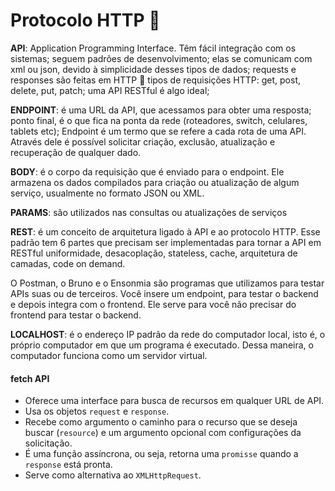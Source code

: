 # Protocolo HTTP 📄

**API**: Application Programming Interface. Têm fácil integração com os sistemas; seguem padrões de desenvolvimento; elas se comunicam com xml ou json, devido à simplicidade desses tipos de dados; requests e responses são feitas em HTTP 📄 tipos de requisições HTTP: get, post, delete, put, patch; uma API RESTful é algo ideal;

**ENDPOINT**:  é uma URL da API, que acessamos para obter uma resposta; ponto final, é o que fica na ponta da rede (roteadores, switch, celulares, tablets etc); Endpoint é um termo que se refere a cada rota de uma API. Através dele é possível solicitar criação, exclusão, atualização e recuperação de qualquer dado.

**BODY**: é o corpo da requisição que é enviado para o endpoint. Ele armazena os dados compilados  para criação ou atualização de algum serviço, usualmente no formato JSON ou XML.

**PARAMS**: são utilizados nas consultas ou atualizações de serviços

**REST**: é um conceito de arquitetura ligado à API e ao protocolo HTTP. Esse padrão tem 6 partes que precisam ser implementadas para tornar a API em RESTful uniformidade, desacoplação, stateless, cache, arquitetura de camadas, code on demand.

O Postman, o Bruno e o Ensonmia são programas que utilizamos para testar APIs suas ou de terceiros. Você insere um endpoint, para testar o backend e depois integra com o frontend. Ele serve para você não precisar do frontend para testar o backend.

**LOCALHOST**: é o endereço IP padrão da rede do computador local, isto é, o próprio computador em que um programa é executado. Dessa maneira, o computador funciona como um servidor virtual.

#### fetch API  
- Oferece uma interface para busca de recursos em qualquer URL de API. 
- Usa os objetos `request` e `response`. 
- Recebe como argumento o caminho para o recurso que se deseja buscar (`resource`) e um argumento opcional com configurações da solicitação.
- É uma função assíncrona, ou seja, retorna uma `promisse` quando a `response` está pronta.
- Serve como alternativa ao `XMLHttpRequest`.

